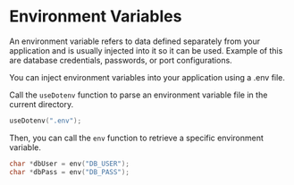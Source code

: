 # Environment Variables

An environment variable refers to data defined separately from your application and is usually injected into it so it can be used. Example of this are database credentials, passwords, or port configurations.

You can inject environment variables into your application using a .env file.

Call the `useDotenv` function to parse an environment variable file in the current directory.

```c
useDotenv(".env");
```

Then, you can call the `env` function to retrieve a specific environment variable.

```c
char *dbUser = env("DB_USER");
char *dbPass = env("DB_PASS");
```